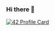### Hi there 👋

[![42 Profile Card](https://1337-readme.vercel.app/api/profile?cursus=42&email=hide&login=babdelka)](https://github.com/mohouyizme/1337-readme)

<!--
**AbdouBouallaga/AbdouBouallaga** is a ✨ _special_ ✨ repository because its `README.md` (this file) appears on your GitHub profile.

Here are some ideas to get you started:

- 🔭 I’m currently working on ...
- 🌱 I’m currently learning ...
- 👯 I’m looking to collaborate on ...
- 🤔 I’m looking for help with ...
- 💬 Ask me about ...
- 📫 How to reach me: ...
- 😄 Pronouns: ...
- ⚡ Fun fact: ...
-->
